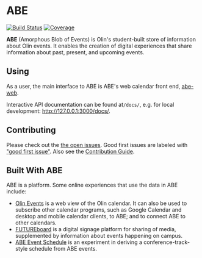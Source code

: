 # ABE

[![Build Status](https://travis-ci.org/olin-build/ABE.svg?branch=dev)](https://travis-ci.org/olin-build/ABE)
[![Coverage](https://codecov.io/gh/olinlibrary/ABE/branch/dev/graph/badge.svg)](https://codecov.io/gh/olin-build/ABE)

**ABE** (Amorphous Blob of Events) is Olin's student-built store of information
about Olin events. It enables the creation of digital experiences that share
information about past, present, and upcoming events.

## Using

As a user, the main interface to ABE is ABE's web calendar front end,
[abe-web][abe-web].

Interactive API documentation can be found at`/docs/`, e.g. for local development: <http://127.0.0.1:3000/docs/>.

## Contributing

Please check out the [the open issues][issues]. Good first issues are labeled with ["good first issue"][good-first-issue]. Also see the [Contribution Guide][contributing].

## Built With ABE

ABE is a platform. Some online experiences that use the data in ABE include:

* [Olin Events][abe-web] is a web view of the Olin calendar. It can also be used
  to subscribe other calendar programs, such as Google Calendar and desktop and
  mobile calendar clients, to ABE; and to connect ABE to other calendars.
* [FUTUREboard](https://github.com/olinlibrary/futureboard)  is a digital
  signage platform for sharing of media, supplemented by information about
  events happening on campus.
* [ABE Event Schedule](https://github.com/osteele/abe-event-schedule) is an
  experiment in deriving a conference-track-style schedule from ABE events.

[abe-web]: https://github.com/olinlibrary/abe-web
[contributing]: ./docs/CONTRIBUTING.md
[good-first-issue]: https://github.com/olin-build/ABE/issues?q=is%3Aopen+is%3Aissue+label%3A%22good+first+issue%22
[issues]: https://github.com/olin-build/ABE/issues
